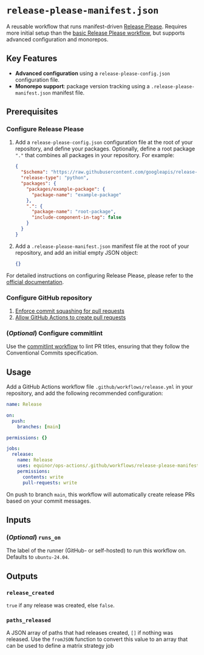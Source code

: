 # `release-please-manifest.json`

A reusable workflow that runs manifest-driven [Release Please](https://www.npmjs.com/package/release-please). Requires more initial setup than the [basic Release Please workflow](release-please.md), but supports advanced configuration and monorepos.

## Key Features

- **Advanced configuration** using a `release-please-config.json` configuration file.
- **Monorepo support**: package version tracking using a `.release-please-manifest.json` manifest file.

## Prerequisites

### Configure Release Please

1. Add a `release-please-config.json` configuration file at the root of your repository, and define your packages. Optionally, define a root package `"."` that combines all packages in your repository. For example:

    ```json
    {
      "$schema": "https://raw.githubusercontent.com/googleapis/release-please/main/schemas/config.json",
      "release-type": "python",
      "packages": {
        "packages/example-package": {
          "package-name": "example-package"
        },
        ".": {
          "package-name": "root-package",
          "include-component-in-tag": false
        }
      }
    }
    ```

1. Add a `.release-please-manifest.json` manifest file at the root of your repository, and add an initial empty JSON object:

    ```json
    {}
    ```

For detailed instructions on configuring Release Please, please refer to the [official documentation](https://github.com/googleapis/release-please/blob/main/docs/manifest-releaser.md).

### Configure GitHub repository

1. [Enforce commit squashing for pull requests](https://docs.github.com/en/repositories/configuring-branches-and-merges-in-your-repository/configuring-pull-request-merges/configuring-commit-squashing-for-pull-requests)
1. [Allow GitHub Actions to create pull requests](https://docs.github.com/en/repositories/managing-your-repositorys-settings-and-features/enabling-features-for-your-repository/managing-github-actions-settings-for-a-repository#preventing-github-actions-from-creating-or-approving-pull-requests)

### (*Optional*) Configure commitlint

Use the [commitlint workflow](commitlint.md) to lint PR titles, ensuring that they follow the Conventional Commits specification.

## Usage

Add a GitHub Actions workflow file `.github/workflows/release.yml` in your repository, and add the following recommended configuration:

```yaml
name: Release

on:
  push:
    branches: [main]

permissions: {}

jobs:
  release:
    name: Release
    uses: equinor/ops-actions/.github/workflows/release-please-manifest.yml@main
    permissions:
      contents: write
      pull-requests: write

```

On push to branch `main`, this workflow will automatically create release PRs based on your commit messages.

## Inputs

### (*Optional*) `runs_on`

The label of the runner (GitHub- or self-hosted) to run this workflow on. Defaults to `ubuntu-24.04`.

## Outputs

### `release_created`

`true` if any release was created, else `false`.

### `paths_released`

A JSON array of paths that had releases created, `[]` if nothing was released. Use the `fromJSON` function to convert this value to an array that can be used to define a matrix strategy job

